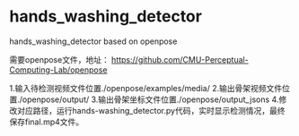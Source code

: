 # hands_washing_detector
hands_washing_detector based on openpose

需要openpose文件，地址：
https://github.com/CMU-Perceptual-Computing-Lab/openpose

1.输入待检测视频文件位置./openpose/examples/media/
2.输出骨架视频文件位置./openpose/output/
3.输出骨架坐标文件位置./openpose/output_jsons
4.修改对应路径，运行hands-washing_detector.py代码，实时显示检测情况，最终保存final.mp4文件。
